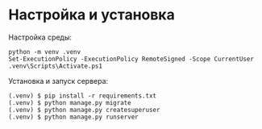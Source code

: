 # Настройка и установка

Настройка среды:
```
python -m venv .venv
Set-ExecutionPolicy -ExecutionPolicy RemoteSigned -Scope CurrentUser
.venv\Scripts\Activate.ps1
```

Установка и запуск сервера:
```
(.venv) $ pip install -r requirements.txt
(.venv) $ python manage.py migrate
(.venv) $ python manage.py createsuperuser
(.venv) $ python manage.py runserver
```
